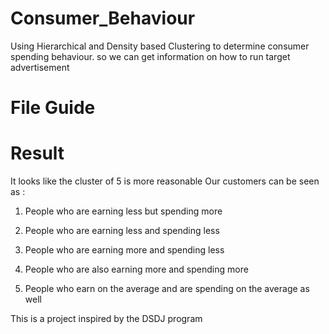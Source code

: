 # Consumer_Behaviour
Using Hierarchical and Density based Clustering to determine consumer spending behaviour. so we can get information on how to run target advertisement

# File Guide








# Result

It looks like the cluster of 5 is more reasonable
Our customers can be seen as :
1. People who are earning less but spending more

2. People who are earning less and spending less

3. People who are earning more and spending less

4. People who are also earning more and spending more

5. People who earn on the average and are spending on the average as well


This is a project inspired by the DSDJ program 
